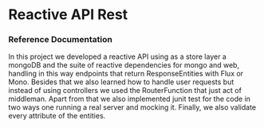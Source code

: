 # Reactive API Rest

### Reference Documentation
In this project we developed a reactive API using as a store layer a mongoDB and the suite of reactive dependencies 
for mongo and web, handling in this way endpoints that return ResponseEntities with Flux or Mono.
Besides that we also learned how to handle user requests but instead of using controllers we used the RouterFunction that
just act of middleman.
Apart from that we also implemented junit test for the code in two ways one running a real server and mocking it.
Finally, we also validate every attribute of the entities.

